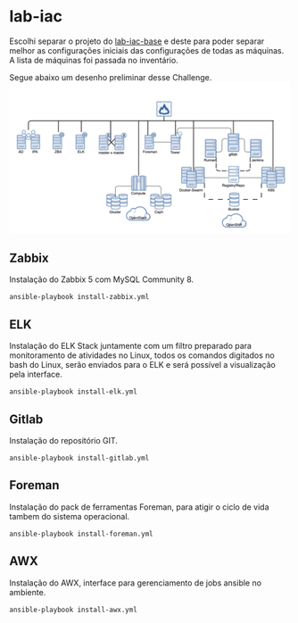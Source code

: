 # lab-iac

Escolhi separar o projeto do [lab-iac-base](https://github.com/CringerLabs/lab-iac-base) e deste para poder separar melhor as configurações iniciais das configurações de todas as máquinas. A lista de máquinas foi passada no inventário.

Segue abaixo um desenho preliminar desse Challenge.
![](images/cringerlabs_company.png)


## Zabbix

Instalação do Zabbix 5 com MySQL Community 8.
```
ansible-playbook install-zabbix.yml
```


## ELK

Instalação do ELK Stack juntamente com um filtro preparado para monitoramento de atividades no Linux, todos os comandos digitados no bash do Linux, serão enviados para o ELK e será possível a visualização pela interface.
```
ansible-playbook install-elk.yml
```


## Gitlab

Instalação do repositório GIT.
```
ansible-playbook install-gitlab.yml
```


## Foreman

Instalação do pack de ferramentas Foreman, para atigir o ciclo de vida tambem do sistema operacional.
```
ansible-playbook install-foreman.yml
```


## AWX

Instalação do AWX, interface para gerenciamento de jobs ansible no ambiente.
```
ansible-playbook install-awx.yml
```



